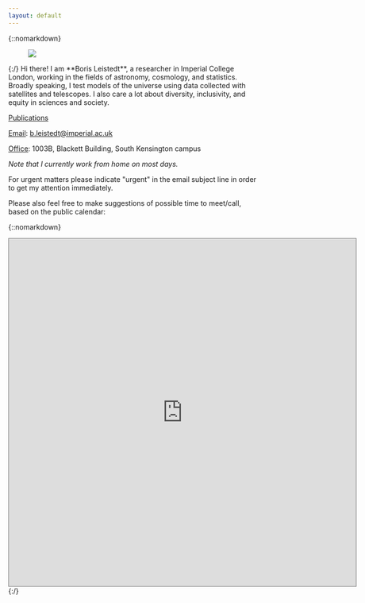 ```yaml
---
layout: default
---
```


<div class="lead pretty-links">

{::nomarkdown}
<figure class="site-profile">
    <img src="{{ site.baseurl }}/assets/img/me10.jpg">
</figure>
{:/}
Hi there! I am **Boris Leistedt**, a researcher in Imperial College London, working in the fields of astronomy, cosmology, and statistics. Broadly speaking, I test models of the universe using data collected with satellites and telescopes. I also care a lot about diversity, inclusivity, and equity in sciences and society.

<a href="https://scholar.google.com/citations?user=wBd3KzgAAAAJ">Publications<a>

 <u>Email</u>: b.leistedt@imperial.ac.uk

 <u>Office</u>: 1003B, Blackett Building, South Kensington campus

<i>Note that I currently work from home on most days.</i>

For urgent matters please indicate "urgent" in the email subject line in order to get my attention immediately.

Please also feel free to make suggestions of possible time to meet/call, based on the public calendar:

{::nomarkdown}
<iframe src="https://calendar.google.com/calendar/embed?height=600&amp;wkst=2&amp;bgcolor=%23ffffff&amp;ctz=Europe%2FLondon&amp;src=bWE3bTNkMWNvNXBwbHNya2FjbjNzdmViN3NAZ3JvdXAuY2FsZW5kYXIuZ29vZ2xlLmNvbQ&amp;color=%23F4511E&amp;showCalendars=0&amp;showDate=1&amp;mode=WEEK&amp;showTabs=0&amp;showPrint=0&amp;showNav=1&amp;showTitle=0" style="border:solid 1px #777" width="700" height="700" frameborder="0" scrolling="no"></iframe></iframe>
{:/}

</div>
